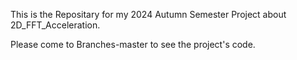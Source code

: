 This is the Repositary for my 2024 Autumn Semester Project about 2D_FFT_Acceleration.

Please come to Branches-master to see the project's code.
